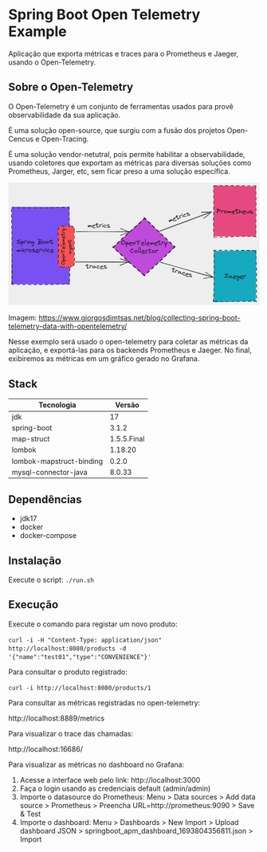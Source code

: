 # Spring Boot Open Telemetry Example

Aplicação que exporta métricas e traces para o Prometheus e Jaeger, usando o Open-Telemetry.

## Sobre o Open-Telemetry

O Open-Telemetry é um conjunto de ferramentas usados para provê observabilidade da sua aplicação.

É uma solução open-source, que surgiu com a fusão dos projetos Open-Cencus e Open-Tracing.

É uma solução vendor-netutral, pois permite habilitar a observabilidade, usando coletores que exportam as métricas para diversas soluções como Prometheus, Jarger, etc, sem ficar preso a uma solução específica.

![Alt text](./open-telemetry-collector.png?raw=true "Exemplo solução com open-telemetry")

Imagem: https://www.giorgosdimtsas.net/blog/collecting-spring-boot-telemetry-data-with-opentelemetry/

Nesse exemplo será usado o open-telemetry para coletar as métricas da aplicação, e exportá-las para os backends Prometheus e Jaeger. No final, exibiremos as métricas em um gráfico gerado no Grafana.

## Stack

Tecnologia                       |  Versão       |
---------------------------------|---------------|
jdk                              | 17
spring-boot                      | 3.1.2
map-struct                       | 1.5.5.Final
lombok                           | 1.18.20
lombok-mapstruct-binding         | 0.2.0
mysql-connector-java             | 8.0.33

## Dependências

* jdk17
* docker
* docker-compose

## Instalação

Execute o script: ```./run.sh```

## Execução

Execute o comando para registar um novo produto:

```curl -i -H "Content-Type: application/json" http://localhost:8080/products -d '{"name":"test01","type":"CONVENIENCE"}'```

Para consultar o produto registrado:

```curl -i http://localhost:8080/products/1```

Para consultar as métricas registradas no open-telemetry:

http://localhost:8889/metrics

Para visualizar o trace das chamadas:

http://localhost:16686/

Para visualizar as métricas no dashboard no Grafana:

1. Acesse a interface web pelo link: http://localhost:3000
2. Faça o login usando as credenciais default (admin/admin)
3. Importe o datasource do Prometheus: Menu > Data sources > Add data source > Prometheus > Preencha URL=http://prometheus:9090 > Save & Test
4. Importe o dashboard: Menu > Dashboards > New Import > Upload dashboard JSON > springboot_apm_dashboard_1693804356811.json > Import